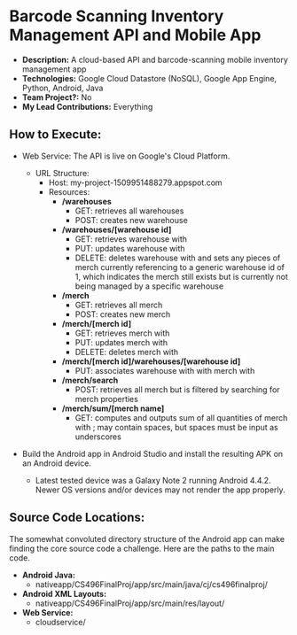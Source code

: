# Barcode Scanning Inventory Management API and Mobile App

- **Description:** A cloud-based API and barcode-scanning mobile inventory management app
- **Technologies:** Google Cloud Datastore (NoSQL), Google App Engine, Python, Android, Java
- **Team Project?:** No
- **My Lead Contributions:** Everything

## How to Execute:
- Web Service: The API is live on Google's Cloud Platform.
    - URL Structure:
        - Host: my-project-1509951488279.appspot.com
        - Resources:
            - **/warehouses**
                - GET: retrieves all warehouses
                - POST: creates new warehouse
            - **/warehouses/[warehouse id]**
                - GET: retrieves warehouse with <warehouse id>
                - PUT: updates warehouse with <warehouse id>
                - DELETE: deletes warehouse with <warehouse id> and sets any pieces of merch currently referencing <warehouse id> to a generic warehouse id of 1, which indicates the merch still exists but is currently not being managed by a specific warehouse
            - **/merch**
                - GET: retrieves all merch
                - POST: creates new merch
            - **/merch/[merch id]**
                - GET: retrieves merch with <merch id>
                - PUT: updates merch with <merch id>
                - DELETE: deletes merch with <merch id>
            - **/merch/[merch id]/warehouses/[warehouse id]**
                - PUT: associates warehouse with <warehouse id> with merch with <merch id>
            - **/merch/search**
                - POST: retrieves all merch but is filtered by searching for merch properties
            - **/merch/sum/[merch name]**
                - GET: computes and outputs sum of all quantities of merch with <merch name>; <merch name> may contain spaces, but spaces must be input as underscores

- Build the Android app in Android Studio and install the resulting APK on an Android device.
    - Latest tested device was a Galaxy Note 2 running Android 4.4.2. Newer OS versions and/or devices may not render the app properly.

## Source Code Locations:
The somewhat convoluted directory structure of the Android app can make finding the core source code a challenge. Here are the paths to the main code.

- **Android Java:**
    - nativeapp/CS496FinalProj/app/src/main/java/cj/cs496finalproj/
- **Android XML Layouts:**
    - nativeapp/CS496FinalProj/app/src/main/res/layout/
- **Web Service:**
    - cloudservice/